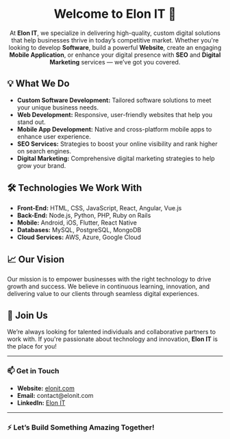 <h1 align="center">Welcome to Elon IT 🚀</h1>

<p align="center">
At <strong>Elon IT</strong>, we specialize in delivering high-quality, custom digital solutions that help businesses thrive in today’s competitive market. Whether you're looking to develop <strong>Software</strong>, build a powerful <strong>Website</strong>, create an engaging <strong>Mobile Application</strong>, or enhance your digital presence with <strong>SEO</strong> and <strong>Digital Marketing</strong> services — we’ve got you covered.
</p>

<h2>💡 What We Do</h2>

<ul>
  <li><strong>Custom Software Development:</strong> Tailored software solutions to meet your unique business needs.</li>
  <li><strong>Web Development:</strong> Responsive, user-friendly websites that help you stand out.</li>
  <li><strong>Mobile App Development:</strong> Native and cross-platform mobile apps to enhance user experience.</li>
  <li><strong>SEO Services:</strong> Strategies to boost your online visibility and rank higher on search engines.</li>
  <li><strong>Digital Marketing:</strong> Comprehensive digital marketing strategies to help grow your brand.</li>
</ul>

<h2>🛠 Technologies We Work With</h2>

<ul>
  <li><strong>Front-End:</strong> HTML, CSS, JavaScript, React, Angular, Vue.js</li>
  <li><strong>Back-End:</strong> Node.js, Python, PHP, Ruby on Rails</li>
  <li><strong>Mobile:</strong> Android, iOS, Flutter, React Native</li>
  <li><strong>Databases:</strong> MySQL, PostgreSQL, MongoDB</li>
  <li><strong>Cloud Services:</strong> AWS, Azure, Google Cloud</li>
</ul>

<h2>📈 Our Vision</h2>

<p>
Our mission is to empower businesses with the right technology to drive growth and success. We believe in continuous learning, innovation, and delivering value to our clients through seamless digital experiences.
</p>

<h2>🤝 Join Us</h2>

<p>We’re always looking for talented individuals and collaborative partners to work with. If you're passionate about technology and innovation, <strong>Elon IT</strong> is the place for you!</p>

---

<h3>📫 Get in Touch</h3>

<ul>
  <li><strong>Website:</strong> <a href="https://elonit.com">elonit.com</a></li>
  <li><strong>Email:</strong> contact@elonit.com</li>
  <li><strong>LinkedIn:</strong> <a href="https://linkedin.com/company/elonit">Elon IT</a></li>
</ul>

---

<h3>⚡ Let’s Build Something Amazing Together!</h3>
